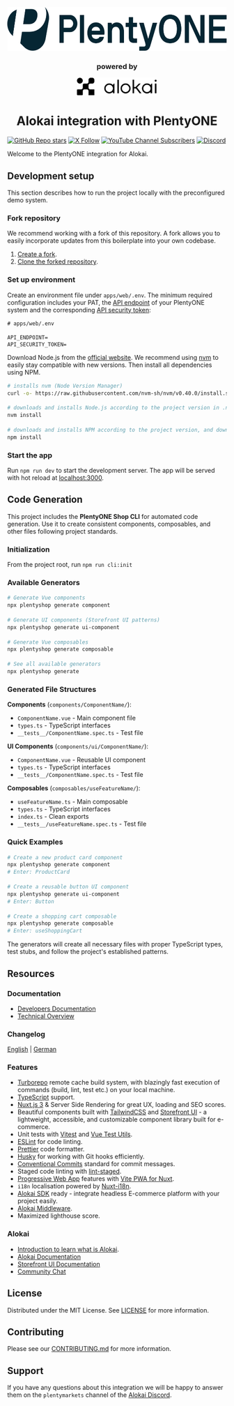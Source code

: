 <div align="center">

  <a href="https://plentyone.com" target="_blank">
    <picture>
      <source media="(prefers-color-scheme: dark)" srcset="./docs/images/PlentyONE_Logo_White_RGB.svg">
      <source media="(prefers-color-scheme: light)" srcset="./docs/images/PlentyONE_Logo_PlentyBlue_RGB.svg">
      <img alt="PlentyONE logo" src="./docs/images/PlentyONE_Logo_PlentyBlue_RGB.svg" height="100px">
    </picture> 
  </a>

### powered by

  <a href="https://alokai.com" target="_blank">
    <picture>
      <source media="(prefers-color-scheme: dark)" srcset="./docs/images/alokai-logo-light.svg">
      <source media="(prefers-color-scheme: light)" srcset="./docs/images/alokai-logo-dark.svg">
      <img alt="alokai logo" src="./docs/images/alokai-logo-dark.svg" height="40px">
    </picture> 
  </a>

  <h1>Alokai integration with PlentyONE</h1>
</div>

[![GitHub Repo stars](https://img.shields.io/github/stars/plentymarkets/plentyshop-pwa?style=social)](https://github.com/plentymarkets/plentyshop-pwa)
[![X Follow](https://img.shields.io/twitter/follow/plentymarkets?style=social)](https://twitter.com/plentymarkets)
[![YouTube Channel Subscribers](https://img.shields.io/youtube/channel/subscribers/UCauJsvmhbPNp6ii7tCGwxMg?style=social)](https://www.youtube.com/@plentymarkets)
[![Discord](https://img.shields.io/discord/770285988244750366?label=join%20discord&logo=Discord&logoColor=white)](https://discord.vuestorefront.io)

Welcome to the PlentyONE integration for Alokai.

## Development setup

This section describes how to run the project locally with the preconfigured demo system.

### Fork repository

We recommend working with a fork of this repository. A fork allows you to easily incorporate updates from this boilerplate into your own codebase.

1. [Create a fork](https://docs.github.com/en/get-started/quickstart/fork-a-repo).
2. [Clone the forked repository](https://docs.github.com/en/repositories/creating-and-managing-repositories/cloning-a-repository).

### Set up environment

Create an environment file under `apps/web/.env`. The minimum required configuration includes your PAT, the [API endpoint](https://pwa-docs.plentymarkets.com/guide/how-to/middleware#api-endpoint) of your PlentyONE system and the corresponding [API security token](https://pwa-docs.plentymarkets.com/guide/how-to/middleware#api-security-token):

```properties
# apps/web/.env

API_ENDPOINT=
API_SECURITY_TOKEN=
```

Download Node.js from the [official website](https://nodejs.org/). We recommend using [nvm](https://github.com/nvm-sh/nvm) to easily stay compatible with new versions. Then install all dependencies using NPM.

```bash
# installs nvm (Node Version Manager)
curl -o- https://raw.githubusercontent.com/nvm-sh/nvm/v0.40.0/install.sh | bash

# downloads and installs Node.js according to the project version in .nvmrc
nvm install

# downloads and installs NPM according to the project version, and downloads, installs, and builds all dependencies
npm install
```

### Start the app

Run `npm run dev` to start the development server. The app will be served with hot reload at [localhost:3000](http://localhost:3000/).

## Code Generation

This project includes the **PlentyONE Shop CLI** for automated code generation. Use it to create consistent components, composables, and other files following project standards.

### Initialization

From the project root, run `npm run cli:init`

### Available Generators

```bash
# Generate Vue components
npx plentyshop generate component

# Generate UI components (Storefront UI patterns)
npx plentyshop generate ui-component

# Generate Vue composables
npx plentyshop generate composable

# See all available generators
npx plentyshop generate
```

### Generated File Structures

**Components** (`components/ComponentName/`):
- `ComponentName.vue` - Main component file
- `types.ts` - TypeScript interfaces
- `__tests__/ComponentName.spec.ts` - Test file

**UI Components** (`components/ui/ComponentName/`):
- `ComponentName.vue` - Reusable UI component
- `types.ts` - TypeScript interfaces  
- `__tests__/ComponentName.spec.ts` - Test file

**Composables** (`composables/useFeatureName/`):
- `useFeatureName.ts` - Main composable
- `types.ts` - TypeScript interfaces
- `index.ts` - Clean exports
- `__tests__/useFeatureName.spec.ts` - Test file

### Quick Examples

```bash
# Create a new product card component
npx plentyshop generate component
# Enter: ProductCard

# Create a reusable button UI component
npx plentyshop generate ui-component
# Enter: Button

# Create a shopping cart composable
npx plentyshop generate composable
# Enter: useShoppingCart
```

The generators will create all necessary files with proper TypeScript types, test stubs, and follow the project's established patterns.

## Resources

### Documentation

- [Developers Documentation](https://pwa-docs.plentymarkets.com/)
- [Technical Overview](GUIDE.md)

### Changelog

[English](./docs/changelog/changelog_en.md) | [German](./docs/changelog/changelog_de.md)

### Features

- [Turborepo](https://turbo.build/) remote cache build system, with blazingly fast execution of commands (build, lint, test etc.) on your local machine.
- [TypeScript](https://www.typescriptlang.org/) support.
- [Nuxt.js 3](https://nuxt.com/) & Server Side Rendering for great UX, loading and SEO scores.
- Beautiful components built with [TailwindCSS](https://tailwindcss.com/) and [Storefront UI](https://docs.storefrontui.io/v2/) - a lightweight, accessible, and customizable component library built for e-commerce.
- Unit tests with [Vitest](https://vitest.dev/) and [Vue Test Utils](https://test-utils.vuejs.org).
- [ESLint](https://eslint.org/) for code linting.
- [Prettier](https://prettier.io/) code formatter.
- [Husky](https://typicode.github.io/husky/) for working with Git hooks efficiently.
- [Conventional Commits](https://www.conventionalcommits.org/en/v1.0.0/) standard for commit messages.
- Staged code linting with [lint-staged](https://github.com/okonet/lint-staged).
- [Progressive Web App](https://developer.mozilla.org/en-US/docs/Web/Progressive_web_apps/Guides/What_is_a_progressive_web_app) features with [Vite PWA for Nuxt](https://vite-pwa-org.netlify.app/).
- `i18n` localisation powered by [Nuxt-i18n](https://i18n.nuxtjs.org).
- [Alokai SDK](https://docs.vuestorefront.io/sdk/) ready - integrate headless E-commerce platform with your project easily.
- [Alokai Middleware](https://docs.vuestorefront.io/v2/architecture/server-middleware.html).
- Maximized lighthouse score.

### Alokai

- [Introduction to learn what is Alokai](https://docs.vuestorefront.io/v2/getting-started/introduction.html).
- [Alokai Documentation](https://docs.vuestorefront.io/v2/)
- [Storefront UI Documentation](https://docs.storefrontui.io/v2/vue/getting-started.html)
- [Community Chat](http://discord.vuestorefront.io)

## License

Distributed under the MIT License. See [LICENSE](LICENSE.md) for more information.

## Contributing

Please see our [CONTRIBUTING.md](.github/CONTRIBUTING.md) for more information.

## Support

If you have any questions about this integration we will be happy to answer them on the `plentymarkets` channel of the [Alokai Discord](http://discord.vuestorefront.io).
